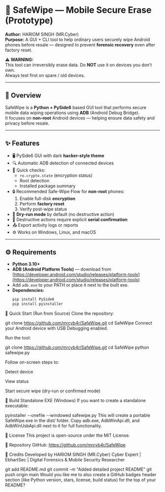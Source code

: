 # 🧹 SafeWipe — Mobile Secure Erase (Prototype)

**Author:** HARIOM SINGH (MR.Cyber)  
**Purpose:** A GUI + CLI tool to help ordinary users securely wipe Android phones before resale — designed to prevent **forensic recovery** even after factory reset.

⚠️ **WARNING:**  
This tool can irreversibly erase data. Do **NOT** use it on devices you don’t own.  
Always test first on spare / old devices.

---

## 🧠 Overview

SafeWipe is a **Python + PySide6** based GUI tool that performs secure mobile data wiping operations using **ADB** (Android Debug Bridge).  
It focuses on **non-root** Android devices — helping ensure data safety and privacy before resale.

---

## ✨ Features

- 🖥️ PySide6 GUI with dark **hacker-style theme**
- 🔍 Automatic ADB detection of connected devices
- 📱 Quick checks:  
  - `ro.crypto.state` (encryption status)  
  - Root detection  
  - Installed package summary
- 🔒 Recommended Safe-Wipe Flow for **non-root** phones:
  1. Enable full-disk **encryption**
  2. Perform **factory reset**
  3. Verify post-wipe status
- 🧪 **Dry-run mode** by default (no destructive action)
- 🧾 Destructive actions require explicit **serial confirmation**
- 📤 Export activity logs or reports
- ⚙️ Works on Windows, Linux, and macOS

---

## ⚙️ Requirements

- **Python 3.10+**
- **ADB (Android Platform Tools)** — download from  
  [https://developer.android.com/studio/releases/platform-tools](https://developer.android.com/studio/releases/platform-tools)
- Add `adb.exe` to your PATH or place it next to the built exe.
- **Dependencies:**
  ```bash
  pip install PySide6
  pip install pyinstaller
🚀 Quick Start (Run from Source)
Clone the repository:

git clone https://github.com/mrcyb4r/SafeWipe.git
cd SafeWipe
Connect your Android device with USB Debugging enabled.

Run the tool:


git clone https://github.com/mrcyb4r/SafeWipe.git
cd SafeWipe
python safewipe.py

Follow on-screen steps to:

Detect device

View status

Start secure wipe (dry-run or confirmed mode)

🧱 Build Standalone EXE (Windows)
If you want to create a standalone executable:


pyinstaller --onefile --windowed safewipe.py
This will create a portable SafeWipe.exe in the dist/ folder.
Copy adb.exe, AdbWinApi.dll, and AdbWinUsbApi.dll next to it for full functionality.


📜 License
This project is open-source under the MIT License.

🔗 Repository
GitHub: https://github.com/mrcyb4r/SafeWipe

🧠 Credits
Developed by HARIOM SINGH (MR.Cyber)
Cyber Expert | EbhartSec | Digital Forensics & Mobile Security Researcher

   git add README.md
   git commit -m "Added detailed project README"
   git push origin main
Would you like me to also create a GitHub badges header section (like Python version, stars, license, build status) for the top of your README?
